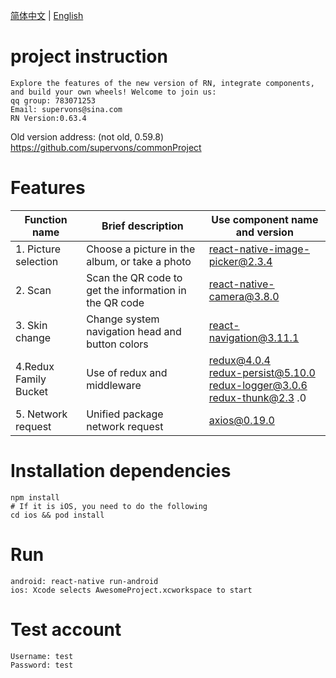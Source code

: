 [简体中文](./README.md) | [English](./README_EN.md)

# project instruction

    Explore the features of the new version of RN, integrate components, and build your own wheels! Welcome to join us:
    qq group: 783071253
    Email: supervons@sina.com
    RN Version:0.63.4

Old version address: (not old, 0.59.8) https://github.com/supervons/commonProject

# Features

| Function name | Brief description | Use component name and version |
| ------------- | -------------------------------- | ------------------------------------------------------------ |
| 1. Picture selection | Choose a picture in the album, or take a photo | react-native-image-picker@2.3.4 |
| 2. Scan | Scan the QR code to get the information in the QR code | react-native-camera@3.8.0 |
| 3. Skin change | Change system navigation head and button colors | react-navigation@3.11.1 |
| 4.Redux Family Bucket | Use of redux and middleware | redux@4.0.4<br />redux-persist@5.10.0<br />redux-logger@3.0.6<br />redux-thunk@2.3 .0 |
| 5. Network request | Unified package network request | axios@0.19.0 |

# Installation dependencies

    npm install
    # If it is iOS, you need to do the following
    cd ios && pod install

# Run

    android: react-native run-android
    ios: Xcode selects AwesomeProject.xcworkspace to start

# Test account

    Username: test
    Password: test
